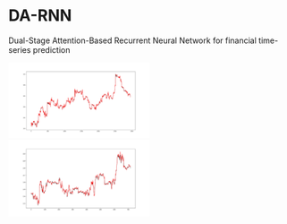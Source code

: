 # DA-RNN
 Dual-Stage Attention-Based Recurrent Neural Network for financial time-series prediction



<img src="https://github.com/0zean/DA-RNN/blob/main/Figure_1.png?raw=true" width=50% height=50%>
<img src="https://github.com/0zean/DA-RNN/blob/main/Figure_2.png?raw=true" width=50% height=50%>
